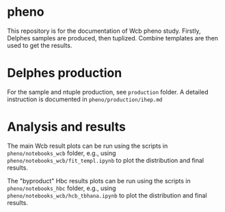 # pheno

This repository is for the documentation of Wcb pheno study. Firstly, Delphes samples are produced, then tuplized. Combine templates are then used to get the results.

# Delphes production

For the sample and ntuple production, see `production` folder. A detailed instruction is documented in `pheno/production/ihep.md`

# Analysis and results

The main Wcb result plots can be run using the scripts in `pheno/notebooks_wcb` folder, e.g., using `pheno/notebooks_wcb/fit_templ.ipynb` to plot the distribution and final results.

The "byproduct" Hbc results plots can be run using the scripts in `pheno/notebooks_hbc` folder, e.g., using `pheno/notebooks_wcb/hcb_tbhana.ipynb` to plot the distribution and final results.
